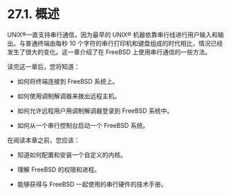 # 27.1. 概述

UNIX®一直支持串行通信，因为最早的 UNIX® 机器依靠串行线进行用户输入和输出。与普通终端由每秒 10 个字符的串行打印机和键盘组成的时代相比，情况已经发生了很大的变化。这一章介绍了在 FreeBSD 上使用串行通信的一些方法。

读完这一章后，您将知道：

- 如何将终端连接到 FreeBSD 系统上。
  
- 如何使用调制解调器来拨出远程主机。
  
- 如何允许远程用户用调制解调器登录到 FreeBSD 系统中。
  
- 如何从一个串行控制台启动一个 FreeBSD 系统。

在阅读本章之前，您应该：

- 知道如何配置和安装一个自定义的内核。
  
- 理解 FreeBSD 的权限和进程。
  
- 能够获得与 FreeBSD 一起使用的串行硬件的技术手册。
